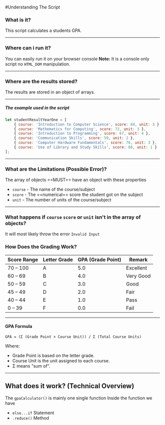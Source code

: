#Understanding The Script

### What is it?
This script calculates a students GPA.

---

### Where can i run it?
You can easily run it on your browser console
**Note:** It is a console only script no `HTML_DOM` manipulation.

---

### Where are the results stored?
The results are stored in an object of arrays.

---

##### The example used in the script

```js
let studentResultYearOne = [
    { course: 'Introduction to Computer Science', score: 84, unit: 3 },  
    { course: 'Mathematics for Computing', score: 72, unit: 3 },         
    { course: 'Introduction to Programming', score: 67, unit: 4 },       
    { course: 'Communication Skills', score: 59, unit: 2 },              
    { course: 'Computer Hardware Fundamentals', score: 76, unit: 3 },    
    { course: 'Use of Library and Study Skills', score: 88, unit: 1 }
];
```

---

### What are the Limitations (Possible Error)?
The array of objects ==MUST== have an object with these properties 

- `course` - The name of the course/subject
- `score` - The ==numerical== score the student got on the subject 
- `unit` - The number of units of the course/subject

---

### What happens if `course` `score` or `unit` isn't in the array of objects?
It will most likely throw the error `Invalid Input`

### How Does the Grading Work?
| **Score Range** | **Letter Grade** | **GPA (Grade Point)** | **Remark**         |
|-----------------|------------------|------------------------|--------------------|
| 70 – 100        | A                | 5.0                    | Excellent          |
| 60 – 69         | B                | 4.0                    | Very Good          |
| 50 – 59         | C                | 3.0                    | Good               |
| 45 – 49         | D                | 2.0                    | Fair               |
| 40 – 44         | E                | 1.0                    | Pass               |
| 0 – 39          | F                | 0.0                    | Fail               |

---

#### GPA Formula

```
GPA = (Σ (Grade Point × Course Unit)) / Σ (Total Course Units)
```

Where:
- Grade Point is based on the letter grade.
- Course Unit is the unit assigned to each course.
- Σ means "sum of".

---

## What does it work? (Technical Overview)
The `gpaCalculator()` is mainly one single function
Inside the function we have 
- `else...if` Statement
- `.reduce()` Method

